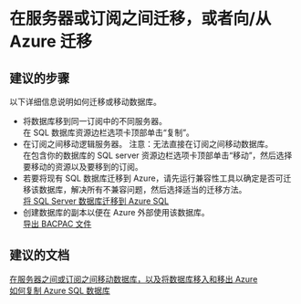 <properties
    pageTitle="Migrating between servers or subscriptions, or to and from Azure"
    description="在服务器或订阅之间迁移，或者向/从 Azure 迁移"
    service="microsoft.sql"
    resource="servers"
    authors="kasparks"
    displayOrder="5"
    selfHelpType="resource"
    supportTopicIds="31980413"
    resourceTags="servers, databases"
    productPesIds="13491"
    cloudEnvironments="public"
/>


# 在服务器或订阅之间迁移，或者向/从 Azure 迁移

## **建议的步骤**
以下详细信息说明如何迁移或移动数据库。

* 将数据库移到同一订阅中的不同服务器。<br>
在 SQL 数据库资源边栏选项卡顶部单击“复制”。
* 在订阅之间移动逻辑服务器。 注意：无法直接在订阅之间移动数据库。<br>
在包含你的数据库的 SQL server 资源边栏选项卡顶部单击“移动”，然后选择要移动的资源以及要移到的订阅。
* 若要将现有 SQL 数据库迁移到 Azure，请先运行兼容性工具以确定是否可迁移该数据库，解决所有不兼容问题，然后选择适当的迁移方法。<br>
[将 SQL Server 数据库迁移到 Azure SQL](https://azure.microsoft.com/documentation/articles/sql-database-cloud-migrate/)
* 创建数据库的副本以便在 Azure 外部使用该数据库。<br>
[导出 BACPAC 文件](https://azure.microsoft.com/documentation/articles/sql-database-export/)

## **建议的文档**
[在服务器之间或订阅之间移动数据库，以及将数据库移入和移出 Azure](http://azure.microsoft.com/documentation/articles/sql-database-troubleshoot-moving-data/)<br>
[如何复制 Azure SQL 数据库](http://azure.microsoft.com/documentation/articles/sql-database-troubleshoot-moving-data/)



<!--HONumber=Aug16_HO2-->


